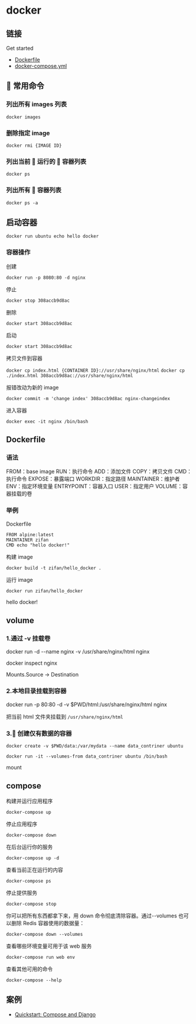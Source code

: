 # docker

## 链接

Get started

- [Dockerfile](https://docs.docker.com/get-started/part2/)
- [docker-compose.yml](https://docs.docker.com/get-started/part3/)

##  常用命令

### 列出所有 images 列表

`docker images`

### 删除指定 image

`docker rmi {IMAGE ID}`

### 列出当前  运行的  容器列表

`docker ps`

### 列出所有  容器列表

`docker ps -a`

## 启动容器

`docker run ubuntu echo hello docker`

### 容器操作

创建

`docker run -p 8080:80 -d nginx`

停止

`docker stop 308accb9d8ac`

删除

`docker start 308accb9d8ac`

启动

`docker start 308accb9d8ac`

拷贝文件到容器

`docker cp index.html {CONTAINER ID}://usr/share/nginx/html`
`docker cp ./index.html 308accb9d8ac://usr/share/nginx/html`

报错改动为新的 image

`docker commit -m 'change index' 308accb9d8ac nginx-changeindex`

进入容器

`docker exec -it nginx /bin/bash`

## Dockerfile

### 语法

FROM：base image
RUN：执行命令
ADD：添加文件
COPY：拷贝文件
CMD：执行命令
EXPOSE：暴露端口
WORKDIR：指定路径
MAINTAINER：维护者
ENV：指定环境变量
ENTRYPOINT：容器入口
USER：指定用户
VOLUME：容器挂载的卷

### 举例

Dockerfile

```
FROM alpine:latest
MAINTAINER zifan
CMD echo "hello docker!"
```

构建 image

`docker build -t zifan/hello_docker .`

运行 image

`docker run zifan/hello_docker`

hello docker!

## volume

### 1.通过 -v 挂载卷

docker run -d --name nginx -v /usr/share/nginx/html nginx

docker inspect nginx

Mounts.Source -> Destination

### 2.本地目录挂载到容器

docker run -p 80:80 -d -v \$PWD/html:/usr/share/nginx/html nginx

把当前 html 文件夹挂载到 `/usr/share/nginx/html`

### 3. 创建仅有数据的容器

`docker create -v $PWD/data:/var/mydata --name data_contriner ubuntu`

`docker run -it --volumes-from data_contriner ubuntu /bin/bash`

mount

## compose

构建并运行应用程序

`docker-compose up`

停止应用程序

`docker-compose down`

在后台运行你的服务

`docker-compose up -d`

查看当前正在运行的内容

`docker-compose ps`

停止提供服务

`docker-compose stop`

你可以把所有东西都拿下来，用 down 命令彻底清除容器。通过--volumes 也可以删除 Redis 容器使用的数据量：

`docker-compose down --volumes`

查看哪些环境变量可用于该 web 服务

`docker-compose run web env`

查看其他可用的命令

`docker-compose --help`

## 案例

- [Quickstart: Compose and Django](https://docs.docker.com/compose/django/#define-the-project-components)
